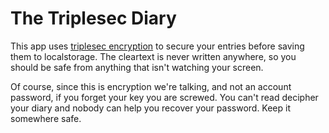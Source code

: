 The Triplesec Diary
==============

This app uses [triplesec encryption](https://keybase.io/triplesec/triplesec_now_in_python.html)
to secure your entries before saving them to localstorage.  The cleartext is never written anywhere, so you should
be safe from anything that isn't watching your screen.

Of course, since this is encryption we're talking, and not an account password, if you forget your key you are screwed.
You can't read decipher your diary and nobody can help you recover your password.  Keep it somewhere safe.